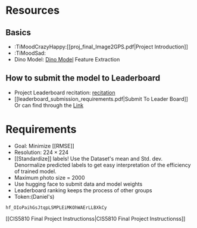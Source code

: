 # Resources
## Basics
- :TiMoodCrazyHappy:[[proj_final_Image2GPS.pdf|Project Introduction]]
- :TiMoodSad: 
- Dino Model: [Dino Model](https://github.com/facebookresearch/dino) Feature Extraction
## How to submit the model to Leaderboard
- Project Leaderboard recitation: [recitation](https://edstem.org/us/courses/64554/discussion/5742102)
- [[leaderboard_submission_requirements.pdf|Submit To Leader Board]] Or can find through the [Link](https://edstem.org/us/courses/64554/discussion/5730834)
# Requirements
- Goal: Minimize [[RMSE]]
- Resolution: $224 \times 224$ 
- [[Standardize]] labels! Use the Dataset's mean and Std. dev. Denormalize predicted labels to get easy interpretation of the efficiency of trained model.
- Maximum photo size = $2000$
- Use hugging face to submit data and model weights
- Leaderboard ranking keeps the process of other groups
- Token:(Daniel's)
```
hf_OIoPaihGsJtqpLSMPLEiMKOhWAErLLBXkCy
```

[[CIS5810 Final Project Instructionss|CIS5810 Final Project Instructionss]]